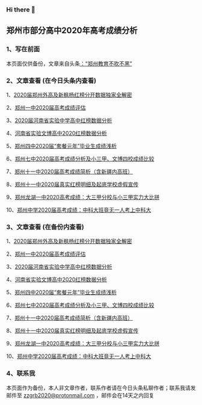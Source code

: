 ### Hi there 👋



## 郑州市部分高中2020年高考成绩分析

### 1、写在前面
本页面仅供备份，文章来自头条[：“郑州教育不吹不黑”](https://www.toutiao.com/c/user/token/MS4wLjABAAAAGZP_vN7gUBW54oSWGWb8fwDI0P-KJPHYDIIvVBzC2TY/ "：“郑州教育不吹不黑”")

### 2、文章查看 (在今日头条内查看)
1、[2020届郑州外高及新枫杨红榜分开数据独家全解密](https://www.toutiao.com/item/6871904704159285772/ "2020届郑州外高及新枫杨红榜分开数据独家全解密") 

2、[郑州一中2020届高考成绩评估](https://www.toutiao.com/item/6873747621098291723/ "郑州一中2020届高考成绩评估") 

3、[2020届河南省实验中学高中红榜数据分析](https://www.toutiao.com/item/6871902469358780940/ "2020届河南省实验中学高中红榜数据分析") 

4、[河南省实验文博高中2020红榜数据分析](https://www.toutiao.com/item/6874193076387217923/ "河南省实验文博高中2020红榜数据分析") 

5、[郑州四中2020届“套餐元年”毕业生成绩浅析](https://www.toutiao.com/item/6874556389910544909/ "郑州四中2020届“套餐元年”毕业生成绩浅析") 

6、[郑州七中2020届高考成绩分析及小三甲、文博四校成绩比较](https://www.toutiao.com/item/6875286156427133443/ "郑州七中2020届高考成绩分析及小三甲、文博四校成绩比较") 

7、[郑州十一中2020届高考成绩简析（含新疆内高班）](https://www.toutiao.com/item/6874938885688787463/ "郑州十一中2020届高考成绩简析（含新疆内高班）") 

8、[郑州十一中2020届真实红榜明细及起底学校虚假宣传](https://www.toutiao.com/item/6875622571547558403/ "郑州十一中2020届真实红榜明细及起底学校虚假宣传") 

9、[郑州龙湖一中2020高考成绩：大三甲分校与小三甲实力大比拼](https://www.toutiao.com/item/6876370104066671112/ "郑州龙湖一中2020高考成绩：大三甲分校与小三甲实力大比拼") 

10、[郑州中学2020届高考成绩：中科大班竟无一人考上中科大](https://www.toutiao.com/item/6876017794140340748/ "郑州中学2020届高考成绩：中科大班竟无一人考上中科大")

### 3、文章查看 (在备份内查看)
1、[2020届郑州外高及新枫杨红榜分开数据独家全解密](https://github.com/zzgrb2020/zzgrb2020/blob/master/2020%E5%B1%8A%E9%83%91%E5%B7%9E%E5%A4%96%E9%AB%98%E5%8F%8A%E6%96%B0%E6%9E%AB%E6%9D%A8%E7%BA%A2%E6%A6%9C%E5%88%86%E5%BC%80%E6%95%B0%E6%8D%AE%E7%8B%AC%E5%AE%B6%E5%85%A8%E8%A7%A3%E5%AF%86.md "2020届郑州外高及新枫杨红榜分开数据独家全解密") 

2、[郑州一中2020届高考成绩评估](https://github.com/zzgrb2020/zzgrb2020/blob/master/%E9%83%91%E5%B7%9E%E4%B8%80%E4%B8%AD2020%E5%B1%8A%E9%AB%98%E8%80%83%E6%88%90%E7%BB%A9%E8%AF%84%E4%BC%B0.md "郑州一中2020届高考成绩评估") 

3、[2020届河南省实验中学高中红榜数据分析](https://github.com/zzgrb2020/zzgrb2020/blob/master/2020%E5%B1%8A%E6%B2%B3%E5%8D%97%E7%9C%81%E5%AE%9E%E9%AA%8C%E4%B8%AD%E5%AD%A6%E9%AB%98%E4%B8%AD%E7%BA%A2%E6%A6%9C%E6%95%B0%E6%8D%AE%E5%88%86%E6%9E%90.md "2020届河南省实验中学高中红榜数据分析") 

4、[河南省实验文博高中2020红榜数据分析](https://github.com/zzgrb2020/zzgrb2020/blob/master/%E6%B2%B3%E5%8D%97%E7%9C%81%E5%AE%9E%E9%AA%8C%E6%96%87%E5%8D%9A%E9%AB%98%E4%B8%AD2020%E7%BA%A2%E6%A6%9C%E6%95%B0%E6%8D%AE%E5%88%86%E6%9E%90.md "河南省实验文博高中2020红榜数据分析") 

5、[郑州四中2020届“套餐元年”毕业生成绩浅析](https://github.com/zzgrb2020/zzgrb2020/blob/master/%E9%83%91%E5%B7%9E%E5%9B%9B%E4%B8%AD2020%E5%B1%8A%E2%80%9C%E5%A5%97%E9%A4%90%E5%85%83%E5%B9%B4%E2%80%9D%E6%AF%95%E4%B8%9A%E7%94%9F%E6%88%90%E7%BB%A9%E6%B5%85%E6%9E%90.md "郑州四中2020届“套餐元年”毕业生成绩浅析") 

6、[郑州七中2020届高考成绩分析及小三甲、文博四校成绩比较](https://github.com/zzgrb2020/zzgrb2020/blob/master/%E9%83%91%E5%B7%9E%E4%B8%83%E4%B8%AD2020%E5%B1%8A%E9%AB%98%E8%80%83%E6%88%90%E7%BB%A9%E5%88%86%E6%9E%90%E5%8F%8A%E5%B0%8F%E4%B8%89%E7%94%B2%E3%80%81%E6%96%87%E5%8D%9A%E5%9B%9B%E6%A0%A1%E6%88%90%E7%BB%A9%E6%AF%94%E8%BE%83.md "郑州七中2020届高考成绩分析及小三甲、文博四校成绩比较") 

7、[郑州十一中2020届高考成绩简析（含新疆内高班）](https://github.com/zzgrb2020/zzgrb2020/blob/master/%E9%83%91%E5%B7%9E%E5%8D%81%E4%B8%80%E4%B8%AD2020%E5%B1%8A%E9%AB%98%E8%80%83%E6%88%90%E7%BB%A9%E7%AE%80%E6%9E%90%EF%BC%88%E5%90%AB%E6%96%B0%E7%96%86%E5%86%85%E9%AB%98%E7%8F%AD%EF%BC%89.md "郑州十一中2020届高考成绩简析（含新疆内高班）") 

8、[郑州十一中2020届真实红榜明细及起底学校虚假宣传](https://github.com/zzgrb2020/zzgrb2020/blob/master/%E9%83%91%E5%B7%9E%E5%8D%81%E4%B8%80%E4%B8%AD2020%E5%B1%8A%E7%9C%9F%E5%AE%9E%E7%BA%A2%E6%A6%9C%E6%98%8E%E7%BB%86%E5%8F%8A%E8%B5%B7%E5%BA%95%E5%AD%A6%E6%A0%A1%E8%99%9A%E5%81%87%E5%AE%A3%E4%BC%A0.md "郑州十一中2020届真实红榜明细及起底学校虚假宣传") 

9、[郑州龙湖一中2020高考成绩：大三甲分校与小三甲实力大比拼](https://github.com/zzgrb2020/zzgrb2020/blob/master/%E9%83%91%E5%B7%9E%E9%BE%99%E6%B9%96%E4%B8%80%E4%B8%AD2020%E9%AB%98%E8%80%83%E6%88%90%E7%BB%A9%EF%BC%9A%E5%A4%A7%E4%B8%89%E7%94%B2%E5%88%86%E6%A0%A1%E4%B8%8E%E5%B0%8F%E4%B8%89%E7%94%B2%E5%AE%9E%E5%8A%9B%E5%A4%A7%E6%AF%94%E6%8B%BC.md "郑州龙湖一中2020高考成绩：大三甲分校与小三甲实力大比拼") 

10、[郑州中学2020届高考成绩：中科大班竟无一人考上中科大](https://github.com/zzgrb2020/zzgrb2020/blob/master/%E9%83%91%E5%B7%9E%E4%B8%AD%E5%AD%A62020%E5%B1%8A%E9%AB%98%E8%80%83%E6%88%90%E7%BB%A9%EF%BC%9A%E4%B8%AD%E7%A7%91%E5%A4%A7%E7%8F%AD%E7%AB%9F%E6%97%A0%E4%B8%80%E4%BA%BA%E8%80%83%E4%B8%8A%E4%B8%AD%E7%A7%91%E5%A4%A7.md "郑州中学2020届高考成绩：中科大班竟无一人考上中科大")

### 4、联系我
本页面作为备份，本人非文章作者，联系作者请在今日头条私聊作者；联系我请发邮件至 zzgrb2020@protonmail.com ，邮件会在14天之内回复

<!--
**zzgrb2020/zzgrb2020** is a ✨ _special_ ✨ repository because its `README.md` (this file) appears on your GitHub profile.
Here are some ideas to get you started:

- 🔭 I’m currently working on ...
- 🌱 I’m currently learning ...
- 👯 I’m looking to collaborate on ...
- 🤔 I’m looking for help with ...
- 💬 Ask me about ...
- 📫 How to reach me: ...
- 😄 Pronouns: ...
- ⚡ Fun fact: ...
-->
